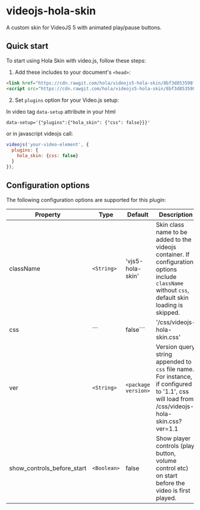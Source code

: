 videojs-hola-skin
============

A custom skin for VideoJS 5 with animated play/pause buttons.

## Quick start

To start using Hola Skin with video.js, follow these steps:

1. Add these includes to your document's `<head>`:

  ```html
  <link href="https://cdn.rawgit.com/hola/videojs5-hola-skin/8bf3d853598f36a4efab212bf25d4f451966091d/dist/css/videojs-hola-skin.css" rel="stylesheet">
  <script src="https://cdn.rawgit.com/hola/videojs5-hola-skin/8bf3d853598f36a4efab212bf25d4f451966091d/dist/js/videojs-hola-skin.min.js"></script>
  ```

2. Set `plugins` option for your Video.js setup:

  In video tag `data-setup` attribute in your html
  ```html
  data-setup='{"plugins":{"hola_skin": {"css": false}}}'
  ```

  or in javascript videojs call:
  ```javascript
  videojs('your-video-element', {
    plugins: {
      hola_skin: {css: false}
    }
  });
  ```

## Configuration options
The following configuration options are supported for this plugin:

| Property                   | Type                 | Default                      | Description |
| -------------------------- | -------------------- | -----------------------------| ----------- |
| className                  | ```<String>```       | 'vjs5-hola-skin'             | Skin class name to be added to the videojs container. If configuration options include ```className``` without ```css```, default skin loading is skipped. |
| css                        | ```<String>|false``` | '/css/videojs-hola-skin.css' | Name of the css file to be downloaded dynamically, use 'false' when css added to the DOM statically in HTML like in the example above. |
| ver                        | ```<String>```       | ```<package version>```      | Version query string appended to ```css``` file name.<br> For instance, if configured to '1.1', css will load from /css/videojs-hola-skin.css?ver=1.1  |
| show_controls_before_start | ```<Boolean>```      | false                        | Show player controls (play button, volume control etc) on start before the video is first played. |
  
